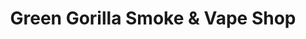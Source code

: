 ---
title: "Green Gorilla Smoke & Vape Shop"
url: /lubbock/green-gorilla-smoke-und-vape-shop-university-avenue/
shop: E-Zigaretten
---